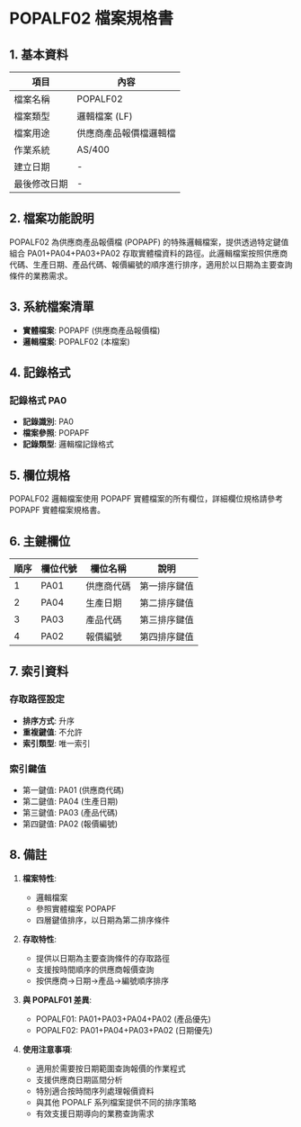 # POPALF02 檔案規格書

## 1. 基本資料

| 項目 | 內容 |
|------|------|
| 檔案名稱 | POPALF02 |
| 檔案類型 | 邏輯檔案 (LF) |
| 檔案用途 | 供應商產品報價檔邏輯檔 |
| 作業系統 | AS/400 |
| 建立日期 | - |
| 最後修改日期 | - |

## 2. 檔案功能說明

POPALF02 為供應商產品報價檔 (POPAPF) 的特殊邏輯檔案，提供透過特定鍵值組合 PA01+PA04+PA03+PA02 存取實體檔資料的路徑。此邏輯檔案按照供應商代碼、生產日期、產品代碼、報價編號的順序進行排序，適用於以日期為主要查詢條件的業務需求。

## 3. 系統檔案清單

- **實體檔案**: POPAPF (供應商產品報價檔)
- **邏輯檔案**: POPALF02 (本檔案)

## 4. 記錄格式

### 記錄格式 PA0
- **記錄識別**: PA0
- **檔案參照**: POPAPF
- **記錄類型**: 邏輯檔記錄格式

## 5. 欄位規格

POPALF02 邏輯檔案使用 POPAPF 實體檔案的所有欄位，詳細欄位規格請參考 POPAPF 實體檔案規格書。

## 6. 主鍵欄位

| 順序 | 欄位代號 | 欄位名稱 | 說明 |
|------|----------|----------|------|
| 1 | PA01 | 供應商代碼 | 第一排序鍵值 |
| 2 | PA04 | 生產日期 | 第二排序鍵值 |
| 3 | PA03 | 產品代碼 | 第三排序鍵值 |
| 4 | PA02 | 報價編號 | 第四排序鍵值 |

## 7. 索引資料

### 存取路徑設定
- **排序方式**: 升序
- **重複鍵值**: 不允許
- **索引類型**: 唯一索引

### 索引鍵值
- 第一鍵值: PA01 (供應商代碼)
- 第二鍵值: PA04 (生產日期)
- 第三鍵值: PA03 (產品代碼)
- 第四鍵值: PA02 (報價編號)

## 8. 備註

1. **檔案特性**: 
   - 邏輯檔案
   - 參照實體檔案 POPAPF
   - 四層鍵值排序，以日期為第二排序條件

2. **存取特性**:
   - 提供以日期為主要查詢條件的存取路徑
   - 支援按時間順序的供應商報價查詢
   - 按供應商→日期→產品→編號順序排序

3. **與 POPALF01 差異**:
   - POPALF01: PA01+PA03+PA04+PA02 (產品優先)
   - POPALF02: PA01+PA04+PA03+PA02 (日期優先)

4. **使用注意事項**:
   - 適用於需要按日期範圍查詢報價的作業程式
   - 支援供應商日期區間分析
   - 特別適合按時間序列處理報價資料
   - 與其他 POPALF 系列檔案提供不同的排序策略
   - 有效支援日期導向的業務查詢需求 